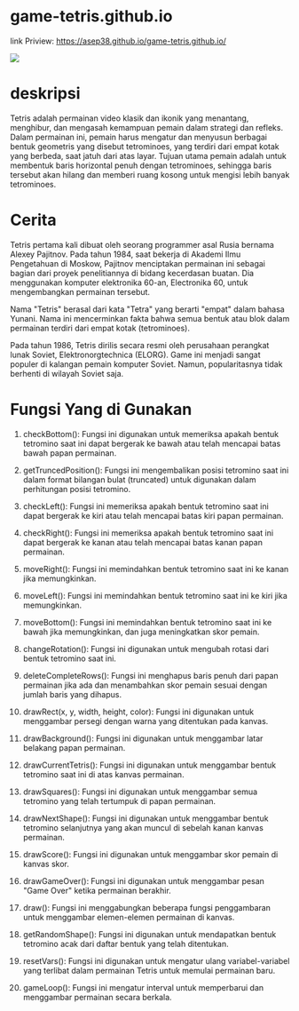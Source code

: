 # game-tetris.github.io
link Priview: https://asep38.github.io/game-tetris.github.io/

<img src="https://user-images.githubusercontent.com/112145050/255481076-da8287a2-4abe-4cbd-9c3a-28c7a3c27493.png" />

# deskripsi
Tetris adalah permainan video klasik dan ikonik yang menantang, menghibur, dan mengasah kemampuan pemain dalam strategi dan refleks. Dalam permainan ini, 
pemain harus mengatur dan menyusun berbagai bentuk geometris yang disebut tetrominoes, yang terdiri dari empat kotak yang berbeda, saat jatuh dari atas layar. 
Tujuan utama pemain adalah untuk membentuk baris horizontal penuh dengan tetrominoes, sehingga baris tersebut akan hilang dan memberi ruang kosong untuk mengisi 
lebih banyak tetrominoes.

# Cerita
Tetris pertama kali dibuat oleh seorang programmer asal Rusia bernama Alexey Pajitnov. Pada tahun 1984, saat bekerja di Akademi Ilmu Pengetahuan di Moskow, Pajitnov menciptakan permainan ini sebagai bagian dari proyek penelitiannya di bidang kecerdasan buatan. Dia menggunakan komputer elektronika 60-an, Electronika 60, untuk mengembangkan permainan tersebut.

Nama "Tetris" berasal dari kata "Tetra" yang berarti "empat" dalam bahasa Yunani. Nama ini mencerminkan fakta bahwa semua bentuk atau blok dalam permainan terdiri dari empat kotak (tetrominoes).

Pada tahun 1986, Tetris dirilis secara resmi oleh perusahaan perangkat lunak Soviet, Elektronorgtechnica (ELORG). Game ini menjadi sangat populer di kalangan pemain komputer Soviet. Namun, popularitasnya tidak berhenti di wilayah Soviet saja.

# Fungsi Yang di Gunakan
1. checkBottom(): Fungsi ini digunakan untuk memeriksa apakah bentuk tetromino saat ini dapat bergerak ke bawah atau telah mencapai batas bawah papan permainan.

2. getTruncedPosition(): Fungsi ini mengembalikan posisi tetromino saat ini dalam format bilangan bulat (truncated) untuk digunakan dalam perhitungan posisi tetromino.

3. checkLeft(): Fungsi ini memeriksa apakah bentuk tetromino saat ini dapat bergerak ke kiri atau telah mencapai batas kiri papan permainan.

4. checkRight(): Fungsi ini memeriksa apakah bentuk tetromino saat ini dapat bergerak ke kanan atau telah mencapai batas kanan papan permainan.

5. moveRight(): Fungsi ini memindahkan bentuk tetromino saat ini ke kanan jika memungkinkan.

6. moveLeft(): Fungsi ini memindahkan bentuk tetromino saat ini ke kiri jika memungkinkan.

7. moveBottom(): Fungsi ini memindahkan bentuk tetromino saat ini ke bawah jika memungkinkan, dan juga meningkatkan skor pemain.

8. changeRotation(): Fungsi ini digunakan untuk mengubah rotasi dari bentuk tetromino saat ini.

9. deleteCompleteRows(): Fungsi ini menghapus baris penuh dari papan permainan jika ada dan menambahkan skor pemain sesuai dengan jumlah baris yang dihapus.

10. drawRect(x, y, width, height, color): Fungsi ini digunakan untuk menggambar persegi dengan warna yang ditentukan pada kanvas.

11. drawBackground(): Fungsi ini digunakan untuk menggambar latar belakang papan permainan.

12. drawCurrentTetris(): Fungsi ini digunakan untuk menggambar bentuk tetromino saat ini di atas kanvas permainan.

13. drawSquares(): Fungsi ini digunakan untuk menggambar semua tetromino yang telah tertumpuk di papan permainan.

14. drawNextShape(): Fungsi ini digunakan untuk menggambar bentuk tetromino selanjutnya yang akan muncul di sebelah kanan kanvas permainan.

15. drawScore(): Fungsi ini digunakan untuk menggambar skor pemain di kanvas skor.

16. drawGameOver(): Fungsi ini digunakan untuk menggambar pesan "Game Over" ketika permainan berakhir.

17. draw(): Fungsi ini menggabungkan beberapa fungsi penggambaran untuk menggambar elemen-elemen permainan di kanvas.

18. getRandomShape(): Fungsi ini digunakan untuk mendapatkan bentuk tetromino acak dari daftar bentuk yang telah ditentukan.

19. resetVars(): Fungsi ini digunakan untuk mengatur ulang variabel-variabel yang terlibat dalam permainan Tetris untuk memulai permainan baru.

20. gameLoop(): Fungsi ini mengatur interval untuk memperbarui dan menggambar permainan secara berkala.
